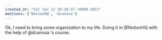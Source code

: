 ```yaml
---
created_at: "Sat Jun 12 20:30:37 +0000 2021"
mentions: ['NotionHQ', 'dcanosa']
---
```


Ok, I need to bring some organization to my life. Doing it in @NotionHQ with the help of @dcanosa 's course.